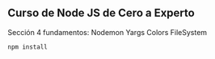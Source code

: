 ## Curso de Node JS de Cero a Experto

Sección 4 fundamentos:
    Nodemon
    Yargs
    Colors
    FileSystem
```
npm install
```